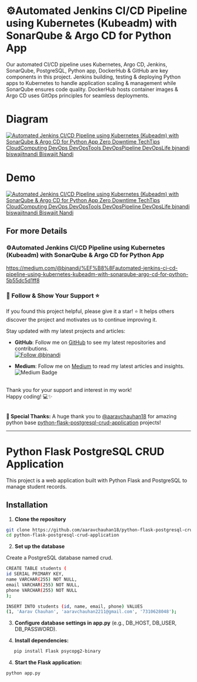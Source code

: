 # ⚙️Automated Jenkins CI/CD Pipeline using Kubernetes (Kubeadm) with SonarQube & Argo CD for Python App

Our automated CI/CD pipeline uses Kubernetes, Argo CD, Jenkins, SonarQube, PostgreSQL, Python app, DockerHub & GitHub are key components in this project. Jenkins building, testing & deploying Python apps to Kubernetes to handle application scaling & management while SonarQube ensures code quality. DockerHub hosts container images & Argo CD uses GitOps principles for seamless deployments.

# Diagram
[![Automated Jenkins CI/CD Pipeline using Kubernetes (Kubeadm) with SonarQube & Argo CD for Python App
 Zero Downtime TechTips CloudComputing DevOps DevOpsTools DevOpsPipeline DevOpsLife bjnandi biswajitnandi Biswajit Nandi](/static/Diagram.webp)](https://github.com/bjnandi/python-flask-postgresql-crud-application "Automated Jenkins CI/CD Pipeline using Kubernetes (Kubeadm) with SonarQube & Argo CD for Python App")

# Demo
[![Automated Jenkins CI/CD Pipeline using Kubernetes (Kubeadm) with SonarQube & Argo CD for Python App
 Zero Downtime TechTips CloudComputing DevOps DevOpsTools DevOpsPipeline DevOpsLife bjnandi biswajitnandi Biswajit Nandi](/static/Automated%20Jenkins%20CICD%20Pipeline%20using%20Kubernetes%20(Kubeadm)%20with%20SonarQube%20%26%20Argo%20CD%20for%20Python%C2%A0App.gif)](https://github.com/bjnandi/python-flask-postgresql-crud-application "Automated Jenkins CI/CD Pipeline using Kubernetes (Kubeadm) with SonarQube & Argo CD for Python App")


## For more Details

### ⚙️Automated Jenkins CI/CD Pipeline using Kubernetes (Kubeadm) with SonarQube & Argo CD for Python App <br>
https://medium.com/@bjnandi/%EF%B8%8Fautomated-jenkins-ci-cd-pipeline-using-kubernetes-kubeadm-with-sonarqube-argo-cd-for-python-5b55dc5d1ff8


### 📣 Follow & Show Your Support ⭐️

If you found this project helpful, please give it a star! ⭐️ It helps others discover the project and motivates us to continue improving it.

Stay updated with my latest projects and articles:

- **GitHub**: Follow me on [GitHub](https://github.com/bjnandi) to see my latest repositories and contributions.  
  [![Follow @bjnandi](https://img.shields.io/github/followers/bjnandi?label=Follow%20%40bjnandi&style=social)](https://github.com/bjnandi)

- **Medium**: Follow me on [Medium](https://medium.com/@bjnandi) to read my latest articles and insights.  
  ![Medium Badge](https://img.shields.io/badge/Medium-Follow%20Me%20on%20Medium-000?logo=medium&style=social)

<br>
Thank you for your support and interest in my work! <br>
Happy coding! 💻✨
<br><br>

**🙏 Special Thanks:** A huge thank you to [@aaravchauhan18](https://github.com/aaravchauhan18) for amazing python base [python-flask-postgresql-crud-application](https://github.com/aaravchauhan18/python-flask-postgresql-crud-application/) projects!

<hr>

# Python Flask PostgreSQL CRUD Application

This project is a web application built with Python Flask and PostgreSQL to manage student records.

## Installation

1. **Clone the repository**

```bash
git clone https://github.com/aaravchauhan18/python-flask-postgresql-crud-application.git
cd python-flask-postgresql-crud-application
```

2. **Set up the database**

Create a PostgreSQL database named crud.

```bash
CREATE TABLE students (
id SERIAL PRIMARY KEY,
name VARCHAR(255) NOT NULL,
email VARCHAR(255) NOT NULL,
phone VARCHAR(255) NOT NULL
);

INSERT INTO students (id, name, email, phone) VALUES
(1, 'Aarav Chauhan', 'aaravchauhan2211@gmail.com', '7310628048');
```

3. **Configure database settings in app.py** (e.g., DB_HOST, DB_USER, DB_PASSWORD).

4. **Install dependencies:**      
```bash
   pip install Flask psycopg2-binary

```   

4. **Start the Flask application:**

```bash
python app.py
```
